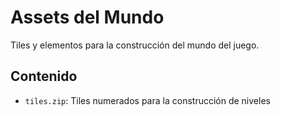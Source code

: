 # Assets del Mundo

Tiles y elementos para la construcción del mundo del juego.

## Contenido
- `tiles.zip`: Tiles numerados para la construcción de niveles

